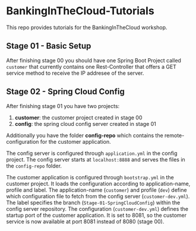 # BankingInTheCloud-Tutorials
This repo provides tutorials for the BankingInTheCloud workshop. 

## Stage 01 - Basic Setup

After finishing stage 00 you should have one Spring Boot Project called ```customer``` that currently contains one Rest-Controller that offers a GET service method to receive the IP addresee of the server.

## Stage 02 - Spring Cloud Config

After finishing stage 01 you have two projects:

1. **customer**: the customer project created in stage 00
2. **config**: the spring cloud config server created in stage 01

Additionally you have the folder **config-repo** which contains the remote-configuration for the customer application.

The config server is configured through ```application.yml``` in the config project. The config server starts at ```localhost:8888``` and serves the files in the ```config-repo``` folder. 

The customer application is configured through ```bootstrap.yml``` in the customer project. It loads the configuration according to application-name, profile and label. The application-name (```customer```) and profile (```dev```) define which configuration file to fetch from the config server (```customer-dev.yml```). The label specifies the branch (```Stage-01-SpringCloudConfig```) within the config server repository.
The configuration (```customer-dev.yml```) defines the startup port of the customer application. It is set to 8081, so the customer service is now available at port 8081 instead of 8080 (stage 00).
